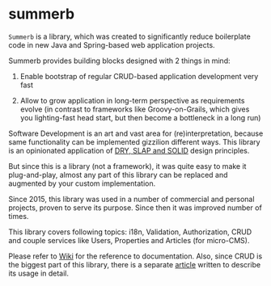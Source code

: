 # summerb
`Summerb` is a library, which was created to significantly reduce boilerplate code in new Java and Spring-based web application projects.

Summerb provides building blocks designed with 2 things in mind: 

1. Enable bootstrap of regular CRUD-based application development very fast

2. Allow to grow application in long-term perspective as requirements evolve (in contrast to frameworks like Groovy-on-Grails, which gives you lighting-fast head start, but then become a bottleneck in a long run)

Software Development is an art and vast area for (re)interpretation, because same functionality can be implemented gizzilion different ways. This library is an opinionated application of [DRY, SLAP and SOLID](https://www.slideshare.net/skarpushin/solid-ood-dry) design principles. 

But since this is a library (not a framework), it was quite easy to make it plug-and-play, almost any part of this library can be replaced and augmented by your custom implementation. 

Since 2015, this library was used in a number of commercial and personal projects, proven to serve its purpose. Since then it was improved number of times. 

This library covers following topics: i18n, Validation, Authorization, CRUD and couple services like Users, Properties and Articles (for micro-CMS). 

Please refer to [Wiki](https://github.com/skarpushin/summerb/wiki) for the reference to documentation. Also, since CRUD is the biggest part of this library, there is a separate [article](https://github.com/skarpushin/summerb/wiki/EasyCrud-Overview) written to describe its usage in detail. 

